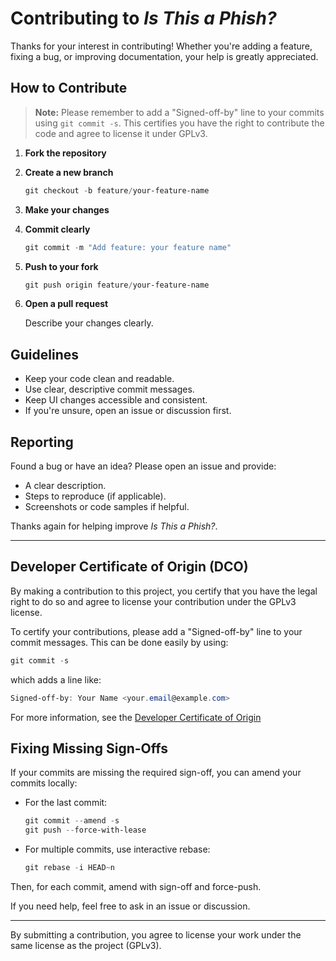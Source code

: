 # Contributing to *Is This a Phish?*

Thanks for your interest in contributing! Whether you're adding a feature, fixing a bug, or improving documentation, your help is greatly appreciated.

## How to Contribute

> **Note:** Please remember to add a "Signed-off-by" line to your commits using `git commit -s`. This certifies you have the right to contribute the code and agree to license it under GPLv3.

1. **Fork the repository**
2. **Create a new branch**
    ```powershell
    git checkout -b feature/your-feature-name
    ```
3. **Make your changes**
4. **Commit clearly**
    ```powershell
    git commit -m "Add feature: your feature name"
    ```
5. **Push to your fork**
    ```powershell
    git push origin feature/your-feature-name
    ```
6. **Open a pull request**

    Describe your changes clearly.

## Guidelines

* Keep your code clean and readable.
* Use clear, descriptive commit messages.
* Keep UI changes accessible and consistent.
* If you're unsure, open an issue or discussion first.

## Reporting

Found a bug or have an idea? Please open an issue and provide:

* A clear description.
* Steps to reproduce (if applicable).
* Screenshots or code samples if helpful.

Thanks again for helping improve *Is This a Phish?*.

---

## Developer Certificate of Origin (DCO)

By making a contribution to this project, you certify that you have the legal right to do so and agree to license your contribution under the GPLv3 license.

To certify your contributions, please add a "Signed-off-by" line to your commit messages. This can be done easily by using:

```powershell
git commit -s
```

which adds a line like:

```powershell
Signed-off-by: Your Name <your.email@example.com>
```

For more information, see the [Developer Certificate of Origin](https://developercertificate.org/)

## Fixing Missing Sign-Offs

If your commits are missing the required sign-off, you can amend your commits locally:

* For the last commit:

    ```powershell
    git commit --amend -s
    git push --force-with-lease
    ```

* For multiple commits, use interactive rebase:
    ```powershell
    git rebase -i HEAD~n
    ```

Then, for each commit, amend with sign-off and force-push.

If you need help, feel free to ask in an issue or discussion.

---

By submitting a contribution, you agree to license your work under the same license as the project (GPLv3).